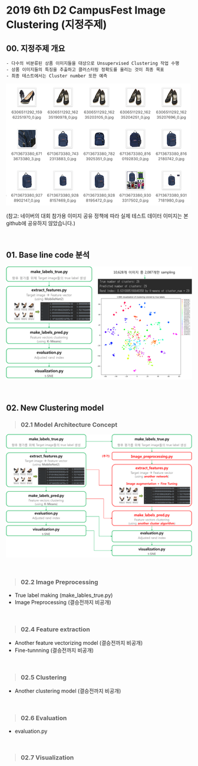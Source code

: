 # 2019 6th D2 CampusFest Image Clustering (지정주제)
## 00. 지정주제 개요
```
- 다수의 비분류된 상품 이미지들을 대상으로 Unsupervised Clustering 작업 수행
- 상품 이미지들의 특징을 추출하고 클러스터링 정확도를 올리는 것이 최종 목표 
- 최종 테스트에서는 Cluster number 또한 예측 
```
![샘플 이미지](./wiki/img-sample.png)

(참고: 네이버의 대회 참가용 이미지 공유 정책에 따라 실제 테스트 데이터 이미지는 본 github에 공유하지 않았습니다.)
 
&nbsp;
## 01. Base line code 분석
![베이스 코드분석 이미지](./doc/fig_1.png)
 
&nbsp;
## 02. New Clustering model 
>### 02.1 Model Architecture Concept
![Model Architecture Concept](./doc/fig_2.png)

&nbsp;
>### 02.2 Image Preprocessing
- True label making (make_lables_true.py)
- Image Preprocessing (결승전까지 비공개)

&nbsp;
>### 02.4 Feature extraction
- Another feature vectorizing model (결승전까지 비공개)
- Fine-tunnning (결승전까지 비공개)

&nbsp;
>### 02.5 Clustering
- Another clustering model (결승전까지 비공개)

&nbsp;
>### 02.6 Evaluation
- evaluation.py

&nbsp;
>### 02.7 Visualization


